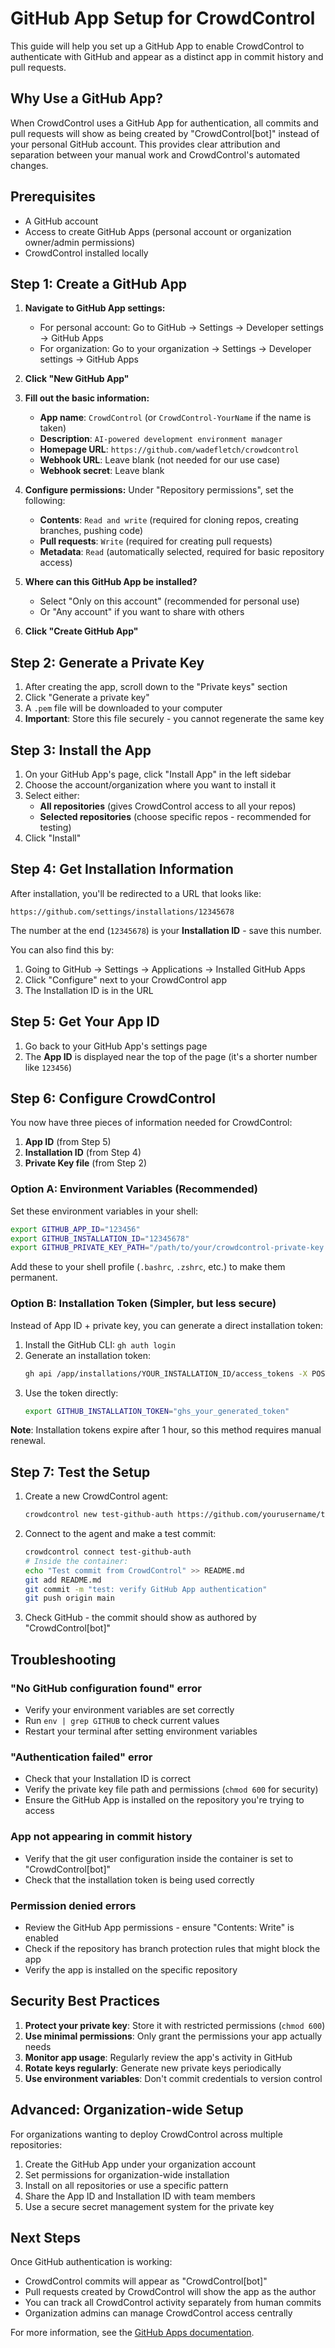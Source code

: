 # GitHub App Setup for CrowdControl

This guide will help you set up a GitHub App to enable CrowdControl to authenticate with GitHub and appear as a distinct app in commit history and pull requests.

## Why Use a GitHub App?

When CrowdControl uses a GitHub App for authentication, all commits and pull requests will show as being created by "CrowdControl[bot]" instead of your personal GitHub account. This provides clear attribution and separation between your manual work and CrowdControl's automated changes.

## Prerequisites

- A GitHub account
- Access to create GitHub Apps (personal account or organization owner/admin permissions)
- CrowdControl installed locally

## Step 1: Create a GitHub App

1. **Navigate to GitHub App settings:**
   - For personal account: Go to GitHub → Settings → Developer settings → GitHub Apps
   - For organization: Go to your organization → Settings → Developer settings → GitHub Apps

2. **Click "New GitHub App"**

3. **Fill out the basic information:**
   - **App name**: `CrowdControl` (or `CrowdControl-YourName` if the name is taken)
   - **Description**: `AI-powered development environment manager`
   - **Homepage URL**: `https://github.com/wadefletch/crowdcontrol`
   - **Webhook URL**: Leave blank (not needed for our use case)
   - **Webhook secret**: Leave blank

4. **Configure permissions:**
   Under "Repository permissions", set the following:
   - **Contents**: `Read and write` (required for cloning repos, creating branches, pushing code)
   - **Pull requests**: `Write` (required for creating pull requests)
   - **Metadata**: `Read` (automatically selected, required for basic repository access)

5. **Where can this GitHub App be installed?**
   - Select "Only on this account" (recommended for personal use)
   - Or "Any account" if you want to share with others

6. **Click "Create GitHub App"**

## Step 2: Generate a Private Key

1. After creating the app, scroll down to the "Private keys" section
2. Click "Generate a private key"
3. A `.pem` file will be downloaded to your computer
4. **Important**: Store this file securely - you cannot regenerate the same key

## Step 3: Install the App

1. On your GitHub App's page, click "Install App" in the left sidebar
2. Choose the account/organization where you want to install it
3. Select either:
   - **All repositories** (gives CrowdControl access to all your repos)
   - **Selected repositories** (choose specific repos - recommended for testing)
4. Click "Install"

## Step 4: Get Installation Information

After installation, you'll be redirected to a URL that looks like:
```
https://github.com/settings/installations/12345678
```

The number at the end (`12345678`) is your **Installation ID** - save this number.

You can also find this by:
1. Going to GitHub → Settings → Applications → Installed GitHub Apps
2. Click "Configure" next to your CrowdControl app
3. The Installation ID is in the URL

## Step 5: Get Your App ID

1. Go back to your GitHub App's settings page
2. The **App ID** is displayed near the top of the page (it's a shorter number like `123456`)

## Step 6: Configure CrowdControl

You now have three pieces of information needed for CrowdControl:

1. **App ID** (from Step 5)
2. **Installation ID** (from Step 4)  
3. **Private Key file** (from Step 2)

### Option A: Environment Variables (Recommended)

Set these environment variables in your shell:

```bash
export GITHUB_APP_ID="123456"
export GITHUB_INSTALLATION_ID="12345678"
export GITHUB_PRIVATE_KEY_PATH="/path/to/your/crowdcontrol-private-key.pem"
```

Add these to your shell profile (`.bashrc`, `.zshrc`, etc.) to make them permanent.

### Option B: Installation Token (Simpler, but less secure)

Instead of App ID + private key, you can generate a direct installation token:

1. Install the GitHub CLI: `gh auth login`
2. Generate an installation token:
   ```bash
   gh api /app/installations/YOUR_INSTALLATION_ID/access_tokens -X POST
   ```
3. Use the token directly:
   ```bash
   export GITHUB_INSTALLATION_TOKEN="ghs_your_generated_token"
   ```

**Note**: Installation tokens expire after 1 hour, so this method requires manual renewal.

## Step 7: Test the Setup

1. Create a new CrowdControl agent:
   ```bash
   crowdcontrol new test-github-auth https://github.com/yourusername/test-repo.git
   ```

2. Connect to the agent and make a test commit:
   ```bash
   crowdcontrol connect test-github-auth
   # Inside the container:
   echo "Test commit from CrowdControl" >> README.md
   git add README.md
   git commit -m "test: verify GitHub App authentication"
   git push origin main
   ```

3. Check GitHub - the commit should show as authored by "CrowdControl[bot]"

## Troubleshooting

### "No GitHub configuration found" error
- Verify your environment variables are set correctly
- Run `env | grep GITHUB` to check current values
- Restart your terminal after setting environment variables

### "Authentication failed" error
- Check that your Installation ID is correct
- Verify the private key file path and permissions (`chmod 600` for security)
- Ensure the GitHub App is installed on the repository you're trying to access

### App not appearing in commit history
- Verify that the git user configuration inside the container is set to "CrowdControl[bot]"
- Check that the installation token is being used correctly

### Permission denied errors
- Review the GitHub App permissions - ensure "Contents: Write" is enabled
- Check if the repository has branch protection rules that might block the app
- Verify the app is installed on the specific repository

## Security Best Practices

1. **Protect your private key**: Store it with restricted permissions (`chmod 600`)
2. **Use minimal permissions**: Only grant the permissions your app actually needs
3. **Monitor app usage**: Regularly review the app's activity in GitHub
4. **Rotate keys regularly**: Generate new private keys periodically
5. **Use environment variables**: Don't commit credentials to version control

## Advanced: Organization-wide Setup

For organizations wanting to deploy CrowdControl across multiple repositories:

1. Create the GitHub App under your organization account
2. Set permissions for organization-wide installation
3. Install on all repositories or use a specific pattern
4. Share the App ID and Installation ID with team members
5. Use a secure secret management system for the private key

## Next Steps

Once GitHub authentication is working:
- CrowdControl commits will appear as "CrowdControl[bot]"
- Pull requests created by CrowdControl will show the app as the author
- You can track all CrowdControl activity separately from human commits
- Organization admins can manage CrowdControl access centrally

For more information, see the [GitHub Apps documentation](https://docs.github.com/en/developers/apps/getting-started-with-apps).